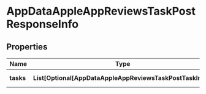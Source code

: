 # AppDataAppleAppReviewsTaskPostResponseInfo


## Properties

| Name | Type | Description | Notes |
|------------ | ------------- | ------------- | -------------|
**tasks** | **List[Optional[AppDataAppleAppReviewsTaskPostTaskInfo]]** | array of tasks |[optional]|